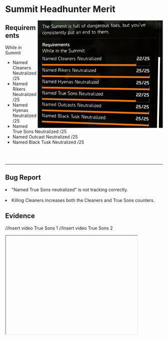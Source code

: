 <h1>Summit Headhunter Merit</h1><img align="right" src="Media/Summit-Headhunter-Merit-Commendation-Desc.png" alt="Image of the Requirements of the Summit Headhunter Merit" width="400">

<h2>Requirements</h2>

While in Summit
- Named Cleaners Neutralized /25
- Named Rikers Neutralized /25
- Named Hyenas Neutralized /25
- Named True Sons Neutralized /25
- Named Outcast Neutralized /25
- Named Black Tusk Neutralized /25
</br>
</br>

---

<h2>Bug Report</h2>

<li>"Named True Sons neutralized" is not tracking correctly.</li></br >
<li>Killing Cleaners increases both the Cleaners and True Sons counters.</li>

<h2>Evidence</h2>

//Insert video True Sons 1
//Insert video True Sons 2

<iframe width="420" height="315
  src="https://1drv.ms/v/c/eef57c6b5047efb9/EQlneCekJP1JgTHFgxJOYlIBxS0K5ALnctOfIFBgiMmxlA?e=rsaFUm">
</iframe>
